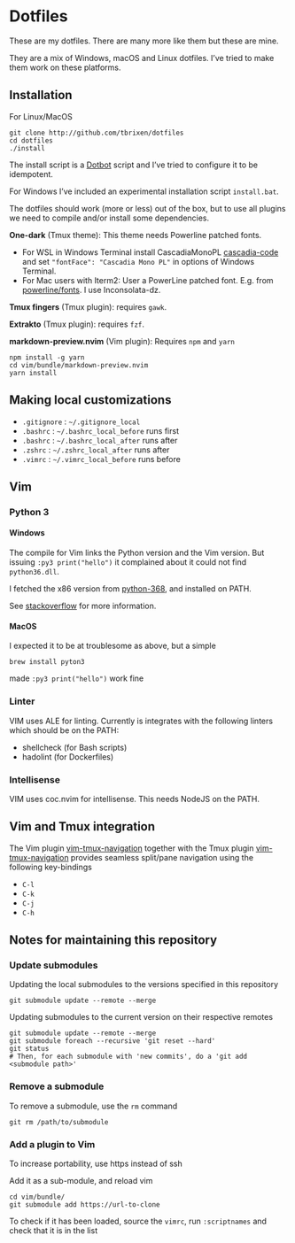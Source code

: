 # Dotfiles

These are my dotfiles. There are many more like them but these are mine. 

They are a mix of Windows, macOS and Linux dotfiles. I’ve tried to make them
work on these platforms.

## Installation

For Linux/MacOS

    git clone http://github.com/tbrixen/dotfiles
    cd dotfiles
    ./install

The install script is a [Dotbot][dotbot] script and I’ve tried to configure it
to be idempotent.

For Windows I’ve included an experimental installation script `install.bat`.

The dotfiles should work (more or less) out of the box, but to use all plugins
we need to compile and/or install some dependencies.

**One-dark** (Tmux theme):
This theme needs Powerline patched fonts.

* For WSL in Windows Terminal install CascadiaMonoPL
 [cascadia-code](https://github.com/microsoft/cascadia-code/releases) and set
 `"fontFace": "Cascadia Mono PL"` in options of Windows Terminal.
* For Mac users with Iterm2: User a PowerLine patched font. E.g. from
  [powerline/fonts](https://github.com/powerline/fonts). I use Inconsolata-dz.

**Tmux fingers** (Tmux plugin): requires `gawk`.

**Extrakto** (Tmux plugin): requires `fzf`.

**markdown-preview.nvim** (Vim plugin):
Requires `npm` and `yarn`

    npm install -g yarn
    cd vim/bundle/markdown-preview.nvim
    yarn install

## Making local customizations

* `.gitignore` : `~/.gitignore_local`
* `.bashrc` : `~/.bashrc_local_before` runs first
* `.bashrc` : `~/.bashrc_local_after` runs after
* `.zshrc` : `~/.zshrc_local_after` runs after
* `.vimrc` : `~/.vimrc_local_before` runs before

## Vim

### Python 3

#### Windows

The compile for Vim links the Python version and the Vim version. But issuing
`:py3 print("hello")` it complained about it could not find `python36.dll`.

I fetched the x86 version from
[python-368](https://www.python.org/downloads/release/python-368/), and
installed on PATH.

See [stackoverflow](https://stackoverflow.com/questions/23691408/install-gvim-on-windows-with-python3-support) for more information.

#### MacOS

I expected it to be at troublesome as above, but a simple

    brew install pyton3 

made `:py3 print("hello")` work fine

### Linter

VIM uses ALE for linting. Currently is integrates with the following linters which should be on the PATH:

* shellcheck (for Bash scripts)
* hadolint (for Dockerfiles)

### Intellisense

VIM uses coc.nvim for intellisense. This needs NodeJS on the PATH.

## Vim and Tmux integration

The Vim plugin
[vim-tmux-navigation](https://github.com/christoomey/vim-tmux-navigator)
together with the Tmux plugin
[vim-tmux-navigation](https://github.com/christoomey/vim-tmux-navigator)
provides seamless split/pane navigation using the following key-bindings

* `C-l`
* `C-k`
* `C-j`
* `C-h`

## Notes for maintaining this repository

### Update submodules

Updating the local submodules to the versions specified in this repository

    git submodule update --remote --merge

Updating submodules to the current version on their respective remotes

    git submodule update --remote --merge
    git submodule foreach --recursive 'git reset --hard'
    git status
    # Then, for each submodule with 'new commits', do a 'git add <submodule path>'

### Remove a submodule

To remove a submodule, use the `rm` command

    git rm /path/to/submodule

### Add a plugin to Vim

To increase portability, use https instead of ssh

Add it as a sub-module, and reload vim

    cd vim/bundle/
    git submodule add https://url-to-clone

To check if it has been loaded, source the `vimrc`, run `:scriptnames` and
check that it is in the list

[dotbot]: https://github.com/anishathalye/dotbot
